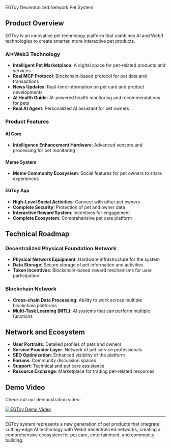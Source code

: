 EGToy Decentralized Network Pet System

## Product Overview

EGToy is an innovative pet technology platform that combines AI and Web3 technologies to create smarter, more interactive pet products.

### AI+Web3 Technology

* **Intelligent Pet Marketplace**: A digital space for pet-related products and services
* **Real MCP Protocol**: Blockchain-based protocol for pet data and transactions
* **News Updates**: Real-time information on pet care and product developments
* **AI Health Guide**: AI-powered health monitoring and recommendations for pets
* **Real AI Agent**: Personalized AI assistant for pet owners

### Product Features

#### AI Core

* **Intelligence Enhancement Hardware**: Advanced sensors and processing for pet monitoring

#### Meme System

* **Meme Community Ecosystem**: Social features for pet owners to share experiences

#### EGToy App

* **High-Level Social Activities**: Connect with other pet owners
* **Complete Security**: Protection of pet and owner data
* **Interactive Reward System**: Incentives for engagement
* **Complete Ecosystem**: Comprehensive pet care platform

## Technical Roadmap

### Decentralized Physical Foundation Network

* **Physical Network Equipment**: Hardware infrastructure for the system
* **Data Storage**: Secure storage of pet information and activities
* **Token Incentives**: Blockchain-based reward mechanisms for user participation

### Blockchain Network

* **Cross-chain Data Processing**: Ability to work across multiple blockchain platforms
* **Multi-Task Learning (MTL)**: AI systems that can perform multiple functions

## Network and Ecosystem

* **User Portraits**: Detailed profiles of pets and owners
* **Service Provider Layer**: Network of pet service professionals
* **SEO Optimization**: Enhanced visibility of the platform
* **Forums**: Community discussion spaces
* **Support**: Technical and pet care assistance
* **Resource Exchange**: Marketplace for trading pet-related resources

## Demo Video

Check out our demonstration video:

[![EGToy Demo Video](https://img.youtube.com/vi/eEPBRKphNhA/0.jpg)](https://www.youtube.com/watch?v=eEPBRKphNhA)

---

 EGToy system represents a new generation of pet products that integrate cutting-edge AI technology with Web3 decentralized networks, creating a comprehensive ecosystem for pet care, entertainment, and community building.